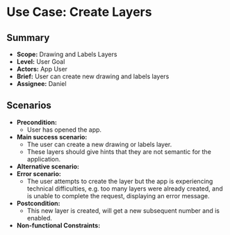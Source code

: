 # Use Case: Create Layers

## Summary

- **Scope:** Drawing and Labels Layers
- **Level:** User Goal
- **Actors:** App User
- **Brief:** User can create new drawing and labels layers
- **Assignee:** Daniel

## Scenarios

- **Precondition:**
  - User has opened the app.
- **Main success scenario:**
  - The user can create a new drawing or labels layer.
  - These layers should give hints that they are not semantic for the application.
- **Alternative scenario:**
- **Error scenario:**
  - The user attempts to create the layer but the app is experiencing technical difficulties, e.g. too many layers were already created, and is unable to complete the request, displaying an error message.
- **Postcondition:**
  - This new layer is created, will get a new subsequent number and is enabled.
- **Non-functional Constraints:**
